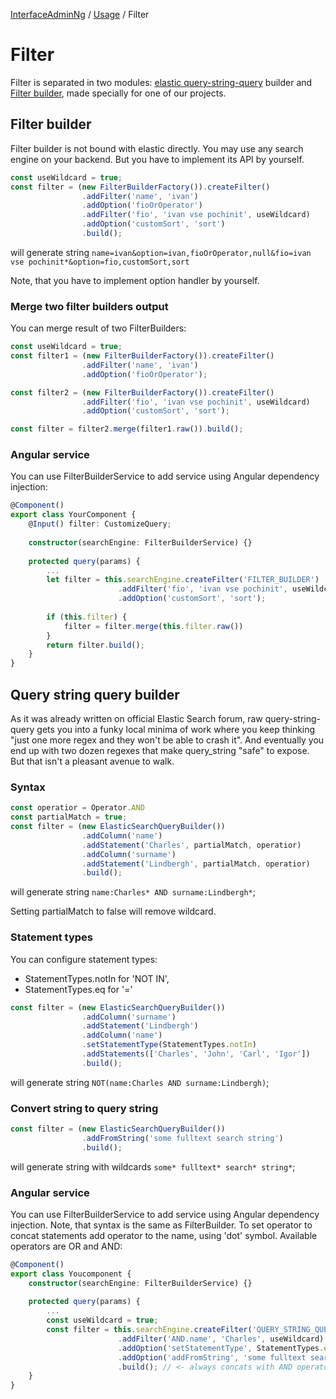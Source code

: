 [InterfaceAdminNg](../../README.md) / [Usage](../2-usage-guide.md) / Filter

# Filter

Filter is separated in two modules: [elastic query-string-query](#query-string-query-builder) builder and [Filter builder](#filter-builder), made specially for one of our projects.


## Filter builder

Filter builder is not bound with elastic directly. You may use any search engine on your backend. But you have to implement its API by yourself.

```typescript
const useWildcard = true;
const filter = (new FilterBuilderFactory()).createFilter()
                .addFilter('name', 'ivan')
                .addOption('fioOrOperator')
                .addFilter('fio', 'ivan vse pochinit', useWildcard)
                .addOption('customSort', 'sort')
                .build();
```

will generate string `name=ivan&option=ivan,fioOrOperator,null&fio=ivan vse pochinit*&option=fio,customSort,sort`

Note, that you have to implement option handler by yourself.

### Merge two filter builders output

You can merge result of two FilterBuilders:

```typescript
const useWildcard = true;
const filter1 = (new FilterBuilderFactory()).createFilter()
                .addFilter('name', 'ivan')
                .addOption('fioOrOperator');

const filter2 = (new FilterBuilderFactory()).createFilter()
                .addFilter('fio', 'ivan vse pochinit', useWildcard)
                .addOption('customSort', 'sort');

const filter = filter2.merge(filter1.raw()).build();
``` 

### Angular service

You can use FilterBuilderService to add service using Angular dependency injection:

```typescript
@Component()
export class YourComponent {
    @Input() filter: CustomizeQuery;
    
    constructor(searchEngine: FilterBuilderService) {}
    
    protected query(params) {
        ...
        let filter = this.searchEngine.createFilter('FILTER_BUILDER')
                        .addFilter('fio', 'ivan vse pochinit', useWildcard)
                        .addOption('customSort', 'sort');
        
        if (this.filter) {
            filter = filter.merge(this.filter.raw())
        }
        return filter.build();
    }
}
```


## Query string query builder 

As it was already written on official Elastic Search forum, raw query-string-query gets you into a funky local minima of work where you keep thinking "just one more regex and they won't be able to crash it". And eventually you end up with two dozen regexes that make query_string "safe" to expose. But that isn't a pleasant avenue to walk.

### Syntax

```typescript
const operatior = Operator.AND
const partialMatch = true;
const filter = (new ElasticSearchQueryBuilder())
                .addColumn('name')
                .addStatement('Charles', partialMatch, operatior)
                .addColumn('surname')
                .addStatement('Lindbergh', partialMatch, operatior)
                .build();
```

will generate string `name:Charles* AND surname:Lindbergh*`;

Setting partialMatch to false will remove wildcard.

### Statement types

You can configure statement types:

* StatementTypes.notIn for 'NOT IN',
* StatementTypes.eq for '='

```typescript
const filter = (new ElasticSearchQueryBuilder())
                .addColumn('surname')
                .addStatement('Lindbergh')
                .addColumn('name')
                .setStatementType(StatementTypes.notIn)
                .addStatements(['Charles', 'John', 'Carl', 'Igor'])
                .build();
```

will generate string `NOT(name:Charles AND surname:Lindbergh)`;

### Convert string to query string  

```typescript
const filter = (new ElasticSearchQueryBuilder())
                .addFromString('some fulltext search string')
                .build();
```

will generate string with wildcards `some* fulltext* search* string*`;

### Angular service

You can use FilterBuilderService to add service using Angular dependency injection. Note, that syntax is the same as FilterBuilder. To set operator to concat statements add operator to the name, using 'dot' symbol. Available operators are OR and AND:

```typescript
@Component()
export class Youcomponent {
    constructor(searchEngine: FilterBuilderService) {}
    
    protected query(params) {
        ...
        const useWildcard = true;
        const filter = this.searchEngine.createFilter('QUERY_STRING_QUERY')
                        .addFilter('AND.name', 'Charles', useWildcard)
                        .addOption('setStatementType', StatementTypes.eq)
                        .addOption('addFromString', 'some fulltext search string')
                        .build(); // <- always concats with AND operator
    }
}
```

